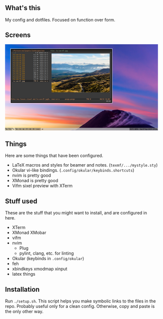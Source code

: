 ## What's this
My config and dotfiles. Focused on function over form.

## Screens
![](images/single.png)

## Things

Here are some things that have been configured.

- LaTeX macros and styles for beamer and notes. (`texmf/.../mystyle.sty`)
- Okular vi-like bindings. (`.config/okular/keybinds.shortcuts`)
- nvim is pretty good
- XMonad is pretty good
- Vifm sixel preview with XTerm

## Stuff used
These are the stuff that you might want to install, and are configured in here.

- XTerm
- XMonad XMobar
- vifm
- nvim
  - Plug
  - pylint, clang, etc. for linting
- Okular (keybinds in `.config/okular`)
- feh
- xbindkeys xmodmap xinput
- latex things

## Installation
Run `./setup.sh`. This script helps you make symbolic links to the files in the
repo. Probably useful only for a clean config. Otherwise, copy and paste is the
only other way.
